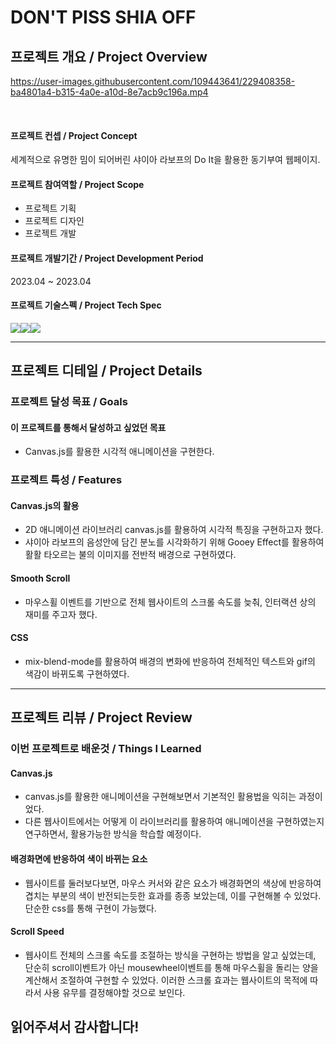 # DON'T PISS SHIA OFF
## 프로젝트 개요 / Project Overview


https://user-images.githubusercontent.com/109443641/229408358-ba4801a4-b315-4a0e-a10d-8e7acb9c196a.mp4


<br>

#### 프로젝트 컨셉 / Project Concept 
세계적으로 유명한 밈이 되어버린 샤이아 라보프의 Do It을 활용한 동기부여 웹페이지.
<br>

#### 프로젝트 참여역할 / Project Scope
- 프로젝트 기획
- 프로젝트 디자인
- 프로젝트 개발 

#### 프로젝트 개발기간 / Project Development Period
2023.04 ~ 2023.04

#### 프로젝트 기술스펙 / Project Tech Spec
<img src="https://img.shields.io/badge/Javascript-F7DF1E?style=for-the-badge&logo=JavaScript&logoColor=white"><img src="https://img.shields.io/badge/HTML-E34F26?style=for-the-badge&logo=HTML5&logoColor=white"><img src="https://img.shields.io/badge/CSS-1572B6?style=for-the-badge&logo=CSS3&logoColor=white">

---


 ## 프로젝트 디테일 / Project Details
 
 ### 프로젝트 달성 목표 / Goals
  #### 이 프로젝트를 통해서 달성하고 싶었던 목표
  - Canvas.js를 활용한 시각적 애니메이션을 구현한다.


 ### 프로젝트 특성 / Features 
  #### Canvas.js의 활용
  - 2D 애니메이션 라이브러리 canvas.js를 활용하여 시각적 특징을 구현하고자 했다.
  - 샤이아 라보프의 음성안에 담긴 분노를 시각화하기 위해 Gooey Effect를 활용하여 활활 타오르는 불의 이미지를 전반적 배경으로 구현하였다.
  
  #### Smooth Scroll
  - 마우스휠 이벤트를 기반으로 전체 웹사이트의 스크롤 속도를 늦춰, 인터랙션 상의 재미를 주고자 했다.
  
  #### CSS 
  - mix-blend-mode를 활용하여 배경의 변화에 반응하여 전체적인 텍스트와 gif의 색감이 바뀌도록 구현하였다. 
  
--- 

 ## 프로젝트 리뷰 / Project Review
 
### 이번 프로젝트로 배운것 / Things I Learned 
#### Canvas.js
- canvas.js를 활용한 애니메이션을 구현해보면서 기본적인 활용법을 익히는 과정이었다.
- 다른 웹사이트에서는 어떻게 이 라이브러리를 활용하여 애니메이션을 구현하였는지 연구하면서, 활용가능한 방식을 학습할 예정이다.

#### 배경화면에 반응하여 색이 바뀌는 요소
- 웹사이트를 둘러보다보면, 마우스 커서와 같은 요소가 배경화면의 색상에 반응하여 겹치는 부분의 색이 반전되는듯한 효과를 종종 보았는데, 이를 구현해볼 수 있었다. 단순한 css를 통해 구현이 가능했다.

#### Scroll Speed 
- 웹사이트 전체의 스크롤 속도를 조절하는 방식을 구현하는 방법을 알고 싶었는데, 단순히 scroll이벤트가 아닌 mousewheel이벤트를 통해 마우스휠을 돌리는 양을 계산해서 조절하여 구현할 수 있었다. 
이러한 스크롤 효과는 웹사이트의 목적에 따라서 사용 유무를 결정해야할 것으로 보인다.
 

## 읽어주셔서 감사합니다!
